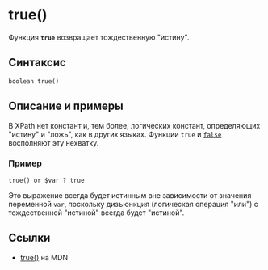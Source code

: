# true()

Функция **`true`** возвращает тождественную "истину".

## Синтаксис

```
boolean true()
```

## Описание и примеры

В XPath нет констант и, тем более, логических констант, определяющих "истину" и "ложь", как в других языках. Функции `true` и [`false`](false.md) восполняют эту нехватку.

### Пример

```
true() or $var ? true
```

Это выражение всегда будет истинным вне зависимости от значения переменной `var`, поскольку дизъюнкция (логическая операция "или") с тождественной "истиной" всегда будет "истиной".

## Ссылки

- [true()](https://developer.mozilla.org/en-US/docs/Web/XPath/Functions/true) на MDN
